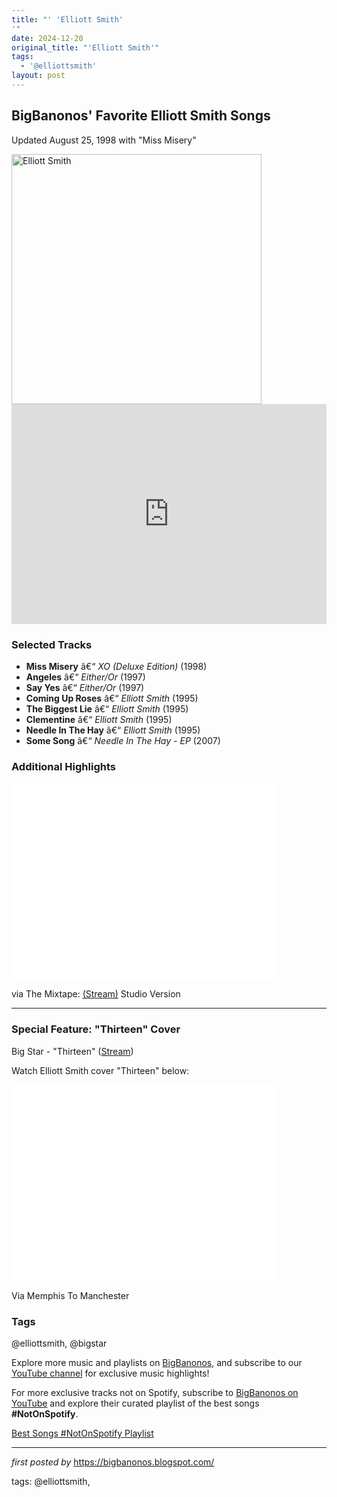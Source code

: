 ```yaml
---
title: "' 'Elliott Smith'
'"
date: 2024-12-20
original_title: "'Elliott Smith'"
tags:
  - '@elliottsmith'
layout: post
---
```

<h2>BigBanonos' Favorite Elliott Smith Songs</h2> <p>Updated August 25, 1998 with "Miss Misery"</p> <div > <img src="https://thebuddharats.wordpress.com/wp-content/uploads/2023/10/elliotsmith.jpg" alt="Elliott Smith" width="400" />
</div> <div > <iframe src="https://open.spotify.com/embed/playlist/3mH3JVzjNJ0uKuWrAy78Cb?utm_source=generator" width="100%" height="352" frameborder="0" allowfullscreen="" allow="autoplay; clipboard-write; encrypted-media; fullscreen; picture-in-picture" loading="lazy"></iframe>
</div> <h3>Selected Tracks</h3>
<ul> <li><strong>Miss Misery</strong> â€“ <em>XO (Deluxe Edition)</em> (1998)</li> <li><strong>Angeles</strong> â€“ <em>Either/Or</em> (1997)</li> <li><strong>Say Yes</strong> â€“ <em>Either/Or</em> (1997)</li> <li><strong>Coming Up Roses</strong> â€“ <em>Elliott Smith</em> (1995)</li> <li><strong>The Biggest Lie</strong> â€“ <em>Elliott Smith</em> (1995)</li> <li><strong>Clementine</strong> â€“ <em>Elliott Smith</em> (1995)</li> <li><strong>Needle In The Hay</strong> â€“ <em>Elliott Smith</em> (1995)</li> <li><strong>Some Song</strong> â€“ <em>Needle In The Hay - EP</em> (2007)</li>
</ul> <h3>Additional Highlights</h3>
<p> <iframe allowfullscreen="" frameborder="0" height="315" src="//www.youtube.com/embed/5XbveBHMbws" width="420"></iframe>
</p>
<p>via The Mixtape: <a href="http://www.youtube.com/watch?v=aPS4_CLydT4">(Stream)</a> Studio Version</p> <hr /> <h3>Special Feature: "Thirteen" Cover</h3>
<p>Big Star - "Thirteen" (<a href="http://www.youtube.com/watch?v=lS0_uKHQ6OE">Stream</a>)</p>
<p>Watch Elliott Smith cover "Thirteen" below:</p>
<p> <iframe allowfullscreen="" frameborder="0" height="315" src="//www.youtube.com/embed/VjfYxLrE7Lg" width="420"></iframe>
</p>
<p>Via Memphis To Manchester</p> <h3>Tags</h3>
<p>@elliottsmith, @bigstar</p> <p>Explore more music and playlists on <a href="https://bigbanonos.blogspot.com/" target="_blank">BigBanonos</a>, and subscribe to our <a href="https://www.youtube.com/@BigBanonos" target="_blank">YouTube channel</a> for exclusive music highlights!</p>


<!--Subscribe and Playlist Links-->
<div>
    <p>For more exclusive tracks not on Spotify, subscribe to <a href="https://www.youtube.com/@BigBanonos" target="_blank">BigBanonos on YouTube</a> and explore their curated playlist of the best songs <strong>#NotOnSpotify</strong>.</p>
    <p><a href="https://www.youtube.com/playlist?list=PLtuNtuTatqI0kFahUCbtbfenC_ET5O_tr" target="_blank">Best Songs #NotOnSpotify Playlist<br /></a></p></div>

<hr />

<p><em>first posted by</em> <a href="https://bigbanonos.blogspot.com/" rel="noopener" target="_new">https://bigbanonos.blogspot.com/</a></p>

<p>tags: @elliottsmith,</p>

